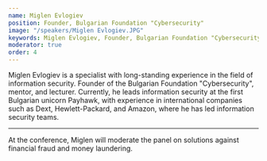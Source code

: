 ```yaml
---
name: Miglen Evlogiev
position: Founder, Bulgarian Foundation "Cybersecurity"
image: "/speakers/Miglen Evlogiev.JPG"
keywords: Miglen Evlogiev, Founder, Bulgarian Foundation "Cybersecurity", Merdikhan Ismailov, Sirma Group Holding, fintech industry, digital transformation, banking, open banking, Bulgarian Fintech Association, PSD3, open finance, payment instruments, regulatory compliance, credit cards, commercial banking, DIGI PAY 2024, instant payments, cross-border payments, specialist, information security, Payhawk, Dext, Hewlett-Packard, Amazon, financial fraud, money laundering
moderator: true
order: 4
---
```


Miglen Evlogiev is a specialist with long-standing experience in the field of information security.
Founder of the Bulgarian Foundation "Cybersecurity", mentor, and lecturer. Currently, he leads
information security at the first Bulgarian unicorn Payhawk, with experience in international
companies such as Dext, Hewlett-Packard, and Amazon, where he has led information security
teams.

---

At the conference, Miglen will moderate the panel on solutions against financial fraud and money
laundering.
